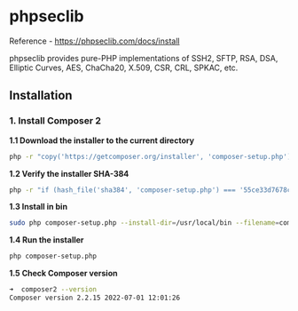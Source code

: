 # phpseclib
Reference - https://phpseclib.com/docs/install

phpseclib provides pure-PHP implementations of SSH2, SFTP, RSA, DSA, Elliptic Curves, AES, ChaCha20, X.509, CSR, CRL, SPKAC, etc.

## Installation
### 1. Install Composer 2

**1.1 Download the installer to the current directory**
``` sh
php -r "copy('https://getcomposer.org/installer', 'composer-setup.php');"
```

**1.2 Verify the installer SHA-384**
```sh 
php -r "if (hash_file('sha384', 'composer-setup.php') === '55ce33d7678c5a611085589f1f3ddf8b3c52d662cd01d4ba75c0ee0459970c2200a51f492d557530c71c15d8dba01eae') { echo 'Installer verified'; } else { echo 'Installer corrupt'; unlink('composer-setup.php'); } echo PHP_EOL;"
```

**1.3 Install in bin**
```sh
sudo php composer-setup.php --install-dir=/usr/local/bin --filename=composer2
```

**1.4 Run the installer**
```sh 
php composer-setup.php
```

**1.5 Check Composer version** 
```sh
➜  composer2 --version                       
Composer version 2.2.15 2022-07-01 12:01:26
```